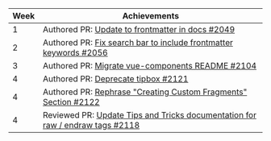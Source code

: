 | Week | Achievements |
| ---- | ------------ |
| 1 | Authored PR: [Update to frontmatter in docs #2049](https://github.com/MarkBind/markbind/pull/2049) |
| 2 | Authored PR: [Fix search bar to include frontmatter keywords #2056](https://github.com/MarkBind/markbind/pull/2056) |
| 3 | Authored PR: [Migrate vue-components README #2104](https://github.com/MarkBind/markbind/pull/2104) |
| 4 | Authored PR: [Deprecate tipbox #2121](https://github.com/MarkBind/markbind/pull/2121) |
| 4 | Authored PR: [Rephrase "Creating Custom Fragments" Section #2122](https://github.com/MarkBind/markbind/pull/2122) |
| 4 | Reviewed PR: [Update Tips and Tricks documentation for raw / endraw tags #2118](https://github.com/MarkBind/markbind/pull/2118) |


